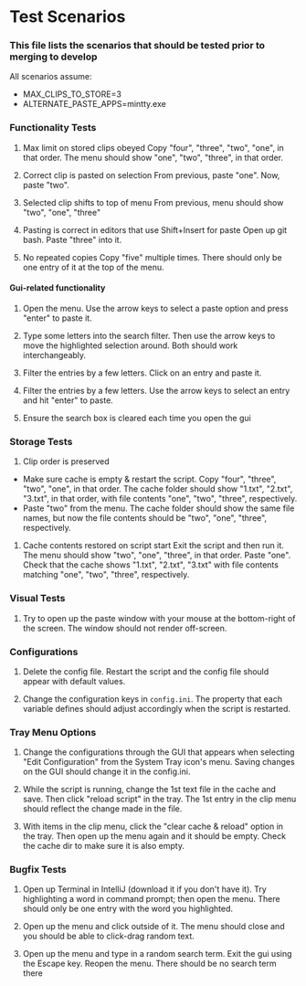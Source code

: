 # Test Scenarios
### This file lists the scenarios that should be tested prior to merging to develop

All scenarios assume:
- MAX_CLIPS_TO_STORE=3
- ALTERNATE_PASTE_APPS=mintty.exe

### Functionality Tests
1. Max limit on stored clips obeyed
Copy "four", "three", "two", "one", in that order. The menu should show "one", "two", "three", in that order.

1. Correct clip is pasted on selection
From previous, paste "one". Now, paste "two".

1. Selected clip shifts to top of menu
From previous, menu should show "two", "one", "three"

1. Pasting is correct in editors that use Shift+Insert for paste
Open up git bash. Paste "three" into it.

1. No repeated copies
Copy "five" multiple times. There should only be one entry of it at the top of the menu.

#### Gui-related functionality

1. Open the menu. Use the arrow keys to select a paste option and press "enter" to paste it.

1. Type some letters into the search filter. Then use the arrow keys to move the highlighted selection around. Both should work interchangeably. 

1. Filter the entries by a few letters. Click on an entry and paste it.

1. Filter the entries by a few letters. Use the arrow keys to select an entry and hit "enter" to paste.

1. Ensure the search box is cleared each time you open the gui

### Storage Tests
1. Clip order is preserved
 * Make sure cache is empty & restart the script. Copy "four", "three", "two", "one", in that order. The cache folder should show "1.txt", "2.txt", "3.txt", in that order, with file contents "one", "two", "three", respectively.
 * Paste "two" from the menu. The cache folder should show the same file names, but now the file contents should be "two", "one", "three", respectively.
 
1. Cache contents restored on script start
Exit the script and then run it. The menu should show "two", "one", "three", in that order. Paste "one". Check that the cache shows "1.txt", "2.txt", "3.txt" with file contents matching "one", "two", "three", respectively.

### Visual Tests
1. Try to open up the paste window with your mouse at the bottom-right of the screen. The window should not render off-screen.

### Configurations
1. Delete the config file. Restart the script and the config file should appear with default values.

1. Change the configuration keys in `config.ini`. The property that each variable defines should adjust accordingly when the script is restarted.

### Tray Menu Options
1. Change the configurations through the GUI that appears when selecting "Edit Configuration" from the System Tray icon's menu. Saving changes on the GUI should change it in the config.ini.

1. While the script is running, change the 1st text file in the cache and save. Then click "reload script" in the tray. The 1st entry in the clip menu should reflect the change made in the file.

1. With items in the clip menu, click the "clear cache & reload" option in the tray. Then open up the menu again and it should be empty. Check the cache dir to make sure it is also empty.

### Bugfix Tests
1. Open up Terminal in IntelliJ (download it if you don't have it). Try highlighting a word in command prompt; then open the menu. There should only be one entry with the word you highlighted.

1. Open up the menu and click outside of it. The menu should close and you should be able to click-drag random text.

1. Open up the menu and type in a random search term. Exit the gui using the Escape key. Reopen the menu. There should be no search term there